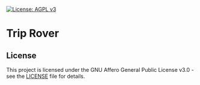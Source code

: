[![License: AGPL v3](https://img.shields.io/badge/License-AGPL%20v3-blue.svg)](https://www.gnu.org/licenses/agpl-3.0)

# Trip Rover

## License
This project is licensed under the GNU Affero General Public License v3.0 - see the [LICENSE](LICENSE) file for details.
